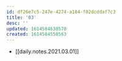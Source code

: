 ```yaml
---
id: df26e7c5-247e-4274-a184-f02dcddaf7c3
title: '03'
desc: ''
updated: 1614584630570
created: 1614584550563
---
```


- [[daily.notes.2021.03.01]]
